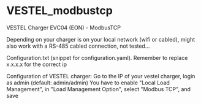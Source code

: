 # VESTEL_modbustcp
VESTEL Charger EVC04 (EON) - ModbusTCP

Depending on your charger is on your local network (wifi or cabled), might also work with a RS-485 cabled connection, not tested...


Configuration.txt (snippet for configuration.yaml).
Remember to replace x.x.x.x for the correct ip

Configuration of VESTEL charger:
Go to the IP of your vestel charger, login as admin (default: admin/admin)
You have to enable "Local Load Management", in "Load Management Option", select "Modbus TCP", and save

